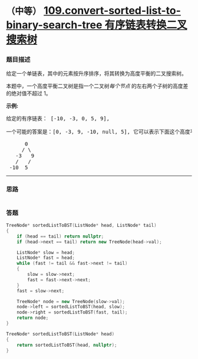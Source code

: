 # `（中等）` [109.convert-sorted-list-to-binary-search-tree 有序链表转换二叉搜索树](https://leetcode-cn.com/problems/convert-sorted-list-to-binary-search-tree/)

### 题目描述
<p>给定一个单链表，其中的元素按升序排序，将其转换为高度平衡的二叉搜索树。</p>

<p>本题中，一个高度平衡二叉树是指一个二叉树<em>每个节点&nbsp;</em>的左右两个子树的高度差的绝对值不超过 1。</p>

<p><strong>示例:</strong></p>

<pre>给定的有序链表： [-10, -3, 0, 5, 9],

一个可能的答案是：[0, -3, 9, -10, null, 5], 它可以表示下面这个高度平衡二叉搜索树：

      0
     / \
   -3   9
   /   /
 -10  5
</pre>


---
### 思路
```
```



### 答题
``` C++
TreeNode* sortedListToBST(ListNode* head, ListNode* tail)
{
    if (head == tail) return nullptr;
    if (head->next == tail) return new TreeNode(head->val);

    ListNode* slow = head;
    ListNode* fast = head;
    while (fast != tail && fast->next != tail)
    {
        slow = slow->next;
        fast = fast->next->next;
    }
    fast = slow->next;

    TreeNode* node = new TreeNode(slow->val);
    node->left = sortedListToBST(head, slow);
    node->right = sortedListToBST(fast, tail);
    return node;
}

TreeNode* sortedListToBST(ListNode* head) 
{
    return sortedListToBST(head, nullptr);
}
```




